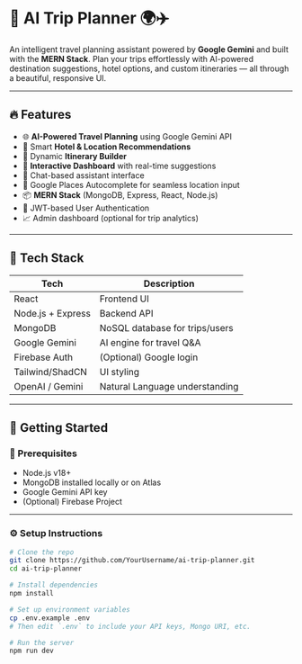 # 🧠 AI Trip Planner 🌍✈️

An intelligent travel planning assistant powered by **Google Gemini** and built with the **MERN Stack**. Plan your trips effortlessly with AI-powered destination suggestions, hotel options, and custom itineraries — all through a beautiful, responsive UI.

---

## 🔥 Features

- 🌐 **AI-Powered Travel Planning** using Google Gemini API
- 🏨 Smart **Hotel & Location Recommendations**
- 📅 Dynamic **Itinerary Builder**
- 🧭 **Interactive Dashboard** with real-time suggestions
- 💬 Chat-based assistant interface
- 📍 Google Places Autocomplete for seamless location input
- 📦 **MERN Stack** (MongoDB, Express, React, Node.js)
- 🔐 JWT-based User Authentication
- 📈 Admin dashboard (optional for trip analytics)

---

## 🧰 Tech Stack

| Tech             | Description                     |
|------------------|----------------------------------|
| React            | Frontend UI                     |
| Node.js + Express| Backend API                     |
| MongoDB          | NoSQL database for trips/users  |
| Google Gemini    | AI engine for travel Q&A        |
| Firebase Auth    | (Optional) Google login         |
| Tailwind/ShadCN  | UI styling                      |
| OpenAI / Gemini  | Natural Language understanding  |

---

## 🚀 Getting Started

### 🔧 Prerequisites

- Node.js v18+
- MongoDB installed locally or on Atlas
- Google Gemini API key
- (Optional) Firebase Project

---

### ⚙️ Setup Instructions

```bash
# Clone the repo
git clone https://github.com/YourUsername/ai-trip-planner.git
cd ai-trip-planner

# Install dependencies
npm install

# Set up environment variables
cp .env.example .env
# Then edit `.env` to include your API keys, Mongo URI, etc.

# Run the server
npm run dev

